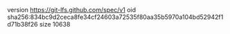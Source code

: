 version https://git-lfs.github.com/spec/v1
oid sha256:834bc9d2ceca8fe34cf24603a72535f80aa35b5970a104bd52942f1d71b38f26
size 10638
